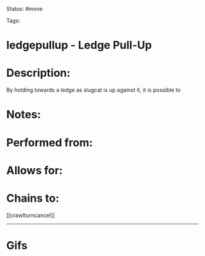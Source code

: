 Status: #move

Tags: 

# ledgepullup - Ledge Pull-Up

# Description:
By holding towards a ledge as slugcat is up against it, it is possible to 

# Notes:


# Performed from:


# Allows for:


# Chains to:
[[crawlturncancel]]

___
# Gifs
